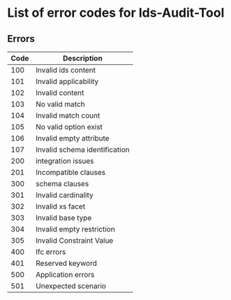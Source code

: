 # List of error codes for Ids-Audit-Tool

## Errors

| Code | Description                   |
| ---- | ----------------------------- |
| 100  | Invalid ids content           |
| 101  | Invalid applicability         |
| 102  | Invalid content               |
| 103  | No valid match                |
| 104  | Invalid match count           |
| 105  | No valid option exist         |
| 106  | Invalid empty attribute       |
| 107  | Invalid schema identification |
| 200  | integration issues            |
| 201  | Incompatible clauses          |
| 300  | schema clauses                |
| 301  | Invalid cardinality           |
| 302  | Invalid xs facet              |
| 303  | Invalid base type             |
| 304  | Invalid empty restriction     |
| 305  | Invalid Constraint Value      |
| 400  | Ifc errors                    |
| 401  | Reserved keyword              |
| 500  | Application errors            |
| 501  | Unexpected scenario           |
